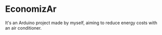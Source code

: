 # EconomizAr
It's an Arduino project made by myself, aiming to reduce energy costs with an air conditioner.
